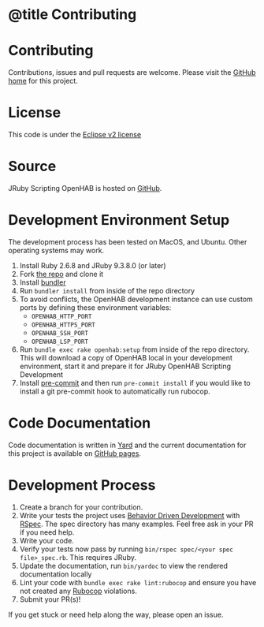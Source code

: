 # @title Contributing

# Contributing

Contributions, issues and pull requests are welcome.  Please visit the [GitHub home](https://github.com/ccutrer/openhab-jrubyscripting) for this project. 

# License
This code is under the [Eclipse v2 license](https://www.eclipse.org/legal/epl-2.0/)

# Source
JRuby Scripting OpenHAB is hosted on [GitHub](https://github.com/ccutrer/openhab-jrubyscripting). 

# Development Environment Setup
The development process has been tested on MacOS, and Ubuntu. Other operating systems may work. 

1. Install Ruby 2.6.8 and JRuby 9.3.8.0 (or later)
2. Fork [the repo](https://github.com/ccutrer/openhab-jrubyscripting) and clone it
3. Install [bundler](https://bundler.io/)
4. Run `bundler install` from inside of the repo directory
5. To avoid conflicts, the OpenHAB development instance can use custom ports by defining these environment variables:
   * `OPENHAB_HTTP_PORT` 
   * `OPENHAB_HTTPS_PORT`
   * `OPENHAB_SSH_PORT`
   * `OPENHAB_LSP_PORT`
6. Run `bundle exec rake openhab:setup` from inside of the repo directory.  This will download a copy of OpenHAB local in your development environment, start it and prepare it for JRuby OpenHAB Scripting Development
7. Install [pre-commit](https://pre-commit.com) and then run `pre-commit install` if you would like to install a git pre-commit hook to automatically run rubocop.

# Code Documentation
Code documentation is written in [Yard](https://yardoc.org/) and the current documentation for this project is available on [GitHub pages](https://ccutrer.github.io/openhab-jrubyscripting/).

# Development Process
1. Create a branch for your contribution.
2. Write your tests the project uses [Behavior Driven Development](https://en.wikipedia.org/wiki/Behavior-driven_development) with [RSpec](https://rspec.info/). The spec directory has many examples.  Feel free ask in your PR if you need help.
3. Write your code.
4. Verify your tests now pass by running `bin/rspec spec/<your spec file>_spec.rb`. This requires JRuby.
5. Update the documentation, run `bin/yardoc` to view the rendered documentation locally
6. Lint your code with `bundle exec rake lint:rubocop` and ensure you have not created any [Rubocop](https://github.com/rubocop-hq/rubocop) violations.
7. Submit your PR(s)!

If you get stuck or need help along the way, please open an issue.
